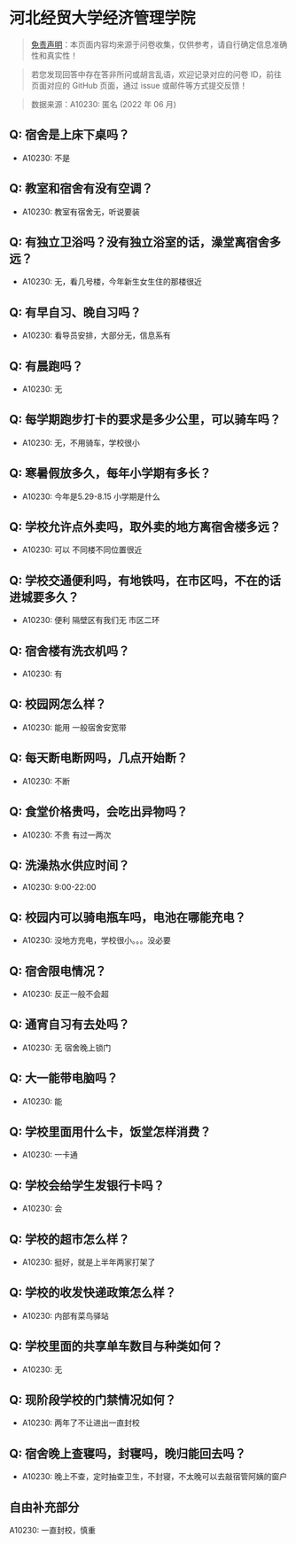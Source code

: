# 河北经贸大学经济管理学院

> [免责声明](https://colleges.chat/#_3)：本页面内容均来源于问卷收集，仅供参考，请自行确定信息准确性和真实性！

> 若您发现回答中存在答非所问或胡言乱语，欢迎记录对应的问卷 ID，前往页面对应的 GitHub 页面，通过 issue 或邮件等方式提交反馈！

> 数据来源：A10230: 匿名 (2022 年 06 月)

## Q: 宿舍是上床下桌吗？

- A10230: 不是

## Q: 教室和宿舍有没有空调？

- A10230: 教室有宿舍无，听说要装

## Q: 有独立卫浴吗？没有独立浴室的话，澡堂离宿舍多远？

- A10230: 无，看几号楼，今年新生女生住的那楼很近

## Q: 有早自习、晚自习吗？

- A10230: 看导员安排，大部分无，信息系有

## Q: 有晨跑吗？

- A10230: 无

## Q: 每学期跑步打卡的要求是多少公里，可以骑车吗？

- A10230: 无，不用骑车，学校很小

## Q: 寒暑假放多久，每年小学期有多长？

- A10230: 今年是5.29-8.15 小学期是什么

## Q: 学校允许点外卖吗，取外卖的地方离宿舍楼多远？

- A10230: 可以 不同楼不同位置很近

## Q: 学校交通便利吗，有地铁吗，在市区吗，不在的话进城要多久？

- A10230: 便利 隔壁区有我们无 市区二环

## Q: 宿舍楼有洗衣机吗？

- A10230: 有

## Q: 校园网怎么样？

- A10230: 能用  一般宿舍安宽带

## Q: 每天断电断网吗，几点开始断？

- A10230: 不断

## Q: 食堂价格贵吗，会吃出异物吗？

- A10230: 不贵 有过一两次

## Q: 洗澡热水供应时间？

- A10230: 9:00-22:00

## Q: 校园内可以骑电瓶车吗，电池在哪能充电？

- A10230: 没地方充电，学校很小。。。没必要

## Q: 宿舍限电情况？

- A10230: 反正一般不会超

## Q: 通宵自习有去处吗？

- A10230: 无 宿舍晚上锁门

## Q: 大一能带电脑吗？

- A10230: 能

## Q: 学校里面用什么卡，饭堂怎样消费？

- A10230: 一卡通

## Q: 学校会给学生发银行卡吗？

- A10230: 会

## Q: 学校的超市怎么样？

- A10230: 挺好，就是上半年两家打架了

## Q: 学校的收发快递政策怎么样？

- A10230: 内部有菜鸟驿站

## Q: 学校里面的共享单车数目与种类如何？

- A10230: 无

## Q: 现阶段学校的门禁情况如何？

- A10230: 两年了不让进出一直封校

## Q: 宿舍晚上查寝吗，封寝吗，晚归能回去吗？

- A10230: 晚上不查，定时抽查卫生，不封寝，不太晚可以去敲宿管阿姨的窗户

## 自由补充部分

A10230: 一直封校，慎重